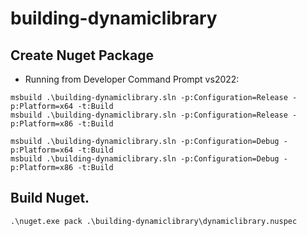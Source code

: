 # building-dynamiclibrary


## Create Nuget Package


- Running from Developer Command Prompt vs2022:
```
msbuild .\building-dynamiclibrary.sln -p:Configuration=Release -p:Platform=x64 -t:Build
msbuild .\building-dynamiclibrary.sln -p:Configuration=Release -p:Platform=x86 -t:Build

msbuild .\building-dynamiclibrary.sln -p:Configuration=Debug -p:Platform=x64 -t:Build
msbuild .\building-dynamiclibrary.sln -p:Configuration=Debug -p:Platform=x86 -t:Build
```

## Build Nuget.

```
.\nuget.exe pack .\building-dynamiclibrary\dynamiclibrary.nuspec
```